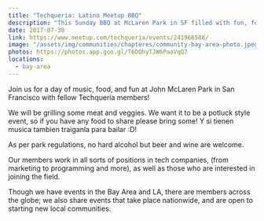 ```yaml
---
title: "Techqueria: Latino Meetup BBQ"
description: "This Sunday BBQ at McLaren Park in SF filled with fun, food, and música Latinx!"
date: 2017-07-30
link: https://www.meetup.com/techqueria/events/241966588/
image: "/assets/img/communities/chapteres/community-bay-area-photo.jpeg"
photos: https://photos.app.goo.gl/T6DQhyTJW6PaaVqQ7
locations:
  - bay-area
---
```


Join us for a day of music, food, and fun at John McLaren Park in San Francisco with fellow Techqueria members!

We will be grilling some meat and veggies. We want it to be a potluck style event, so if you have any food to share please bring some! Y si tienen musica tambien traiganla para bailar :D!

As per park regulations, no hard alcohol but beer and wine are welcome.

Our members work in all sorts of positions in tech companies, (from marketing to programming and more), as well as those who are interested in joining the field.

Though we have events in the Bay Area and LA, there are members across the globe; we also share events that take place nationwide, and are open to starting new local communities.
